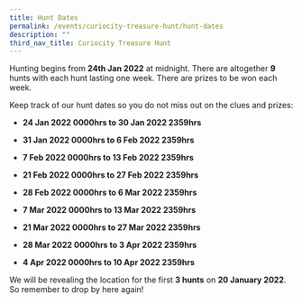 ```yaml
---
title: Hunt Dates
permalink: /events/curiocity-treasure-hunt/hunt-dates
description: ""
third_nav_title: Curiocity Treasure Hunt
---
```

Hunting begins from **24th Jan 2022** at midnight. There are altogether **9** hunts with each hunt lasting one week. There are prizes to be won each week.

Keep track of our hunt dates so you do not miss out on the clues and prizes:

* **24 Jan 2022 0000hrs to 30 Jan 2022 2359hrs**
* **31 Jan 2022 0000hrs to 6 Feb 2022 2359hrs**
* **7 Feb 2022 0000hrs to 13 Feb 2022 2359hrs**

* **21 Feb 2022 0000hrs to 27 Feb 2022 2359hrs**
* **28 Feb 2022 0000hrs to 6 Mar 2022 2359hrs**
* **7 Mar 2022 0000hrs to 13 Mar 2022 2359hrs**

* **21 Mar 2022 0000hrs to 27 Mar 2022 2359hrs**
* **28 Mar 2022 0000hrs to 3 Apr 2022 2359hrs**
* **4 Apr 2022 0000hrs to 10 Apr 2022 2359hrs**

We will be revealing the location for the first **3 hunts** on **20 January 2022**. So remember to drop by here again!
